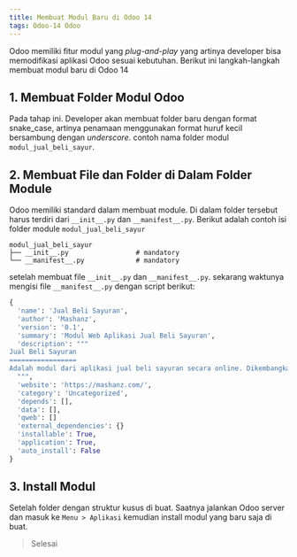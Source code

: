 ```yaml
---
title: Membuat Modul Baru di Odoo 14
tags: Odoo-14 Odoo 
---
```


Odoo memiliki fitur modul yang _plug-and-play_ yang artinya developer bisa memodifikasi aplikasi Odoo sesuai kebutuhan.  Berikut ini langkah-langkah membuat modul baru di Odoo 14

## 1. Membuat Folder Modul Odoo
Pada tahap ini. Developer akan membuat folder baru dengan format snake_case, artinya penamaan menggunakan format huruf kecil bersambung dengan _underscore_. contoh nama folder modul `modul_jual_beli_sayur`.

<!--more-->

## 2. Membuat File dan Folder di Dalam Folder Module
Odoo memiliki standard dalam membuat module. Di dalam folder tersebut harus terdiri dari `__init__.py` dan `__manifest__.py`. Berikut adalah contoh isi folder module `modul_jual_beli_sayur`
```
modul_jual_beli_sayur
├── __init__.py                 # mandatory
└── __manifest__.py             # mandatory
```
setelah membuat file `__init__.py` dan `__manifest__.py`. sekarang waktunya mengisi file `__manifest__.py` dengan script berikut:
```py
{
  'name': 'Jual Beli Sayuran',
  'author': 'Mashanz',
  'version': '0.1',
  'summary': 'Modul Web Aplikasi Jual Beli Sayuran',
  'description': """
Jual Beli Sayuran
=================
Adalah modul dari aplikasi jual beli sayuran secara online. Dikembangkan dengan sepenuh cinta dan kasih sayang.
  """,
  'website': 'https://mashanz.com/',
  'category': 'Uncategorized',
  'depends': [],
  'data': [],
  'qweb': []
  'external_dependencies': {}
  'installable': True,
  'application': True,
  'auto_install': False
}

```
## 3. Install Modul
Setelah folder dengan struktur kusus di buat. Saatnya jalankan Odoo server dan masuk ke `Menu > Aplikasi` kemudian install modul yang baru saja di buat.

> Selesai
